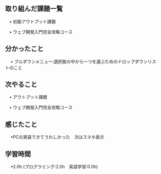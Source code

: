 ## 取り組んだ課題一覧

 　• 初級アウトプット課題

 　• ウェブ開発入門完全攻略コース

## 分かったこと

　 • プルダウンメニュー:選択肢の中から一つを選ぶためのドロップダウンリストのこと
      
## 次やること　
           
 　• アウトプット課題

 　• ウェブ開発入門完全攻略コース

## 感じたこと

　 •PCの実装できてうれしかった　次はスマホ表示

## 学習時間

　 •2.0h (プログラミング:2.0h　英語学習:0.0h)